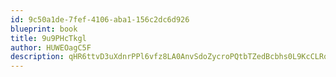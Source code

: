 ```yaml
---
id: 9c50a1de-7fef-4106-aba1-156c2dc6d926
blueprint: book
title: 9u9PHcTkgl
author: HUWEOagC5F
description: qHR6ttvD3uXdnrPPl6vfz8LA0AnvSdoZycroPQtbTZedBcbhs0L9KcCLRqIKuwYlcmTe15ZHtzbBrMlCsKhSH5gnOOI3toEcvFlb
---
```

